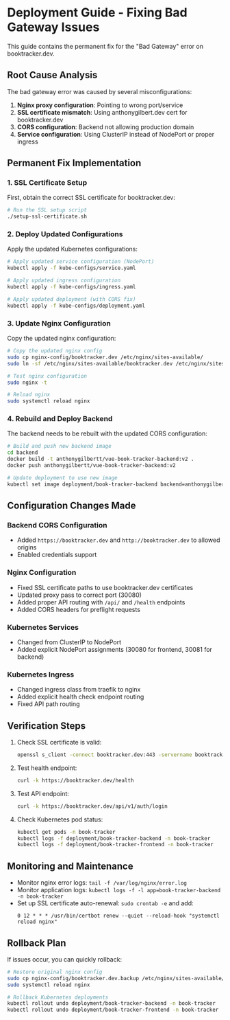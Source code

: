 # Deployment Guide - Fixing Bad Gateway Issues

This guide contains the permanent fix for the "Bad Gateway" error on booktracker.dev.

## Root Cause Analysis

The bad gateway error was caused by several misconfigurations:

1. **Nginx proxy configuration**: Pointing to wrong port/service
2. **SSL certificate mismatch**: Using anthonygilbert.dev cert for booktracker.dev  
3. **CORS configuration**: Backend not allowing production domain
4. **Service configuration**: Using ClusterIP instead of NodePort or proper ingress

## Permanent Fix Implementation

### 1. SSL Certificate Setup

First, obtain the correct SSL certificate for booktracker.dev:

```bash
# Run the SSL setup script
./setup-ssl-certificate.sh
```

### 2. Deploy Updated Configurations

Apply the updated Kubernetes configurations:

```bash
# Apply updated service configuration (NodePort)
kubectl apply -f kube-configs/service.yaml

# Apply updated ingress configuration
kubectl apply -f kube-configs/ingress.yaml

# Apply updated deployment (with CORS fix)
kubectl apply -f kube-configs/deployment.yaml
```

### 3. Update Nginx Configuration

Copy the updated nginx configuration:

```bash
# Copy the updated nginx config
sudo cp nginx-config/booktracker.dev /etc/nginx/sites-available/
sudo ln -sf /etc/nginx/sites-available/booktracker.dev /etc/nginx/sites-enabled/

# Test nginx configuration
sudo nginx -t

# Reload nginx
sudo systemctl reload nginx
```

### 4. Rebuild and Deploy Backend

The backend needs to be rebuilt with the updated CORS configuration:

```bash
# Build and push new backend image
cd backend
docker build -t anthonygilbertt/vue-book-tracker-backend:v2 .
docker push anthonygilbertt/vue-book-tracker-backend:v2

# Update deployment to use new image
kubectl set image deployment/book-tracker-backend backend=anthonygilbertt/vue-book-tracker-backend:v2 -n book-tracker
```

## Configuration Changes Made

### Backend CORS Configuration
- Added `https://booktracker.dev` and `http://booktracker.dev` to allowed origins
- Enabled credentials support

### Nginx Configuration
- Fixed SSL certificate paths to use booktracker.dev certificates
- Updated proxy pass to correct port (30080)
- Added proper API routing with `/api/` and `/health` endpoints
- Added CORS headers for preflight requests

### Kubernetes Services
- Changed from ClusterIP to NodePort
- Added explicit NodePort assignments (30080 for frontend, 30081 for backend)

### Kubernetes Ingress
- Changed ingress class from traefik to nginx
- Added explicit health check endpoint routing
- Fixed API path routing

## Verification Steps

1. Check SSL certificate is valid:
   ```bash
   openssl s_client -connect booktracker.dev:443 -servername booktracker.dev
   ```

2. Test health endpoint:
   ```bash
   curl -k https://booktracker.dev/health
   ```

3. Test API endpoint:
   ```bash
   curl -k https://booktracker.dev/api/v1/auth/login
   ```

4. Check Kubernetes pod status:
   ```bash
   kubectl get pods -n book-tracker
   kubectl logs -f deployment/book-tracker-backend -n book-tracker
   kubectl logs -f deployment/book-tracker-frontend -n book-tracker
   ```

## Monitoring and Maintenance

- Monitor nginx error logs: `tail -f /var/log/nginx/error.log`
- Monitor application logs: `kubectl logs -f -l app=book-tracker-backend -n book-tracker`
- Set up SSL certificate auto-renewal: `sudo crontab -e` and add:
  ```
  0 12 * * * /usr/bin/certbot renew --quiet --reload-hook "systemctl reload nginx"
  ```

## Rollback Plan

If issues occur, you can quickly rollback:

```bash
# Restore original nginx config
sudo cp nginx-config/booktracker.dev.backup /etc/nginx/sites-available/booktracker.dev
sudo systemctl reload nginx

# Rollback Kubernetes deployments
kubectl rollout undo deployment/book-tracker-backend -n book-tracker
kubectl rollout undo deployment/book-tracker-frontend -n book-tracker
```
